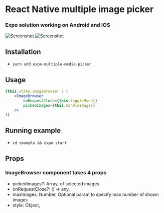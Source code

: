 # React Native multiple image picker

### Expo solution working on Android and IOS

![Screenshot](https://github.com/kristijanPetr/RN-multiple-image-picker/raw/master/images/android.png)
![Screenshot](https://github.com/kristijanPetr/RN-multiple-image-picker/raw/master/images/ios.png)

## Installation

- `yarn add expo-multiple-media-picker`

## Usage

```jsx
{this.state.imageBrowser ? (
    <ImageBrowser
        onRequestClose={this.toggleModal}
        pickedImages={this.handleImages}
    />
)}

```

## Running example

- `cd example && expo start`

## Props

### ImageBrowser component takes 4 props

- pickedImages?: Array, of selected images
- onRequestClose?: () => any,
- maxImages: Number, Optional param to specify max number of shown images
- style: Object,
